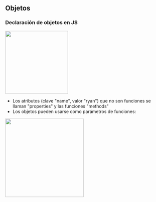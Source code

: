 ## Objetos 
### Declaración de objetos en JS
<img src="https://github.com/Valentina1012/Teoria_JS/assets/84479987/c535dcd1-8a62-4577-b7d1-486d70e14244" width="200"><br>
* Los atributos (clave "name", valor "ryan") que no son funciones se llaman "properties" y las funciones "methods"
* Los objetos pueden usarse como parámetros de funciones:

<img src="https://github.com/Valentina1012/Teoria_JS/assets/84479987/e480bf5c-5970-4eef-95e4-a1c0c8fa9dc5" width= "250">

